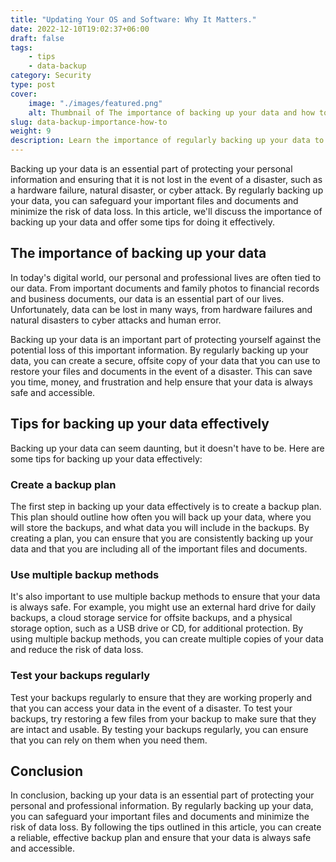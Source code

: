 ```yaml
---
title: "Updating Your OS and Software: Why It Matters."
date: 2022-12-10T19:02:37+06:00
draft: false
tags: 
    - tips
    - data-backup
category: Security
type: post
cover:
    image: "./images/featured.png"
    alt: Thumbnail of The importance of backing up your data and how to do it effectively
slug: data-backup-importance-how-to
weight: 9
description: Learn the importance of regularly backing up your data to protect against loss and ensure that your important information is safe and secure.
---
```


Backing up your data is an essential part of protecting your personal information and ensuring that it is not lost in the event of a disaster, such as a hardware failure, natural disaster, or cyber attack. By regularly backing up your data, you can safeguard your important files and documents and minimize the risk of data loss. In this article, we'll discuss the importance of backing up your data and offer some tips for doing it effectively.

## The importance of backing up your data

In today's digital world, our personal and professional lives are often tied to our data. From important documents and family photos to financial records and business documents, our data is an essential part of our lives. Unfortunately, data can be lost in many ways, from hardware failures and natural disasters to cyber attacks and human error.

Backing up your data is an important part of protecting yourself against the potential loss of this important information. By regularly backing up your data, you can create a secure, offsite copy of your data that you can use to restore your files and documents in the event of a disaster. This can save you time, money, and frustration and help ensure that your data is always safe and accessible.

## Tips for backing up your data effectively

Backing up your data can seem daunting, but it doesn't have to be. Here are some tips for backing up your data effectively:

### Create a backup plan

The first step in backing up your data effectively is to create a backup plan. This plan should outline how often you will back up your data, where you will store the backups, and what data you will include in the backups. By creating a plan, you can ensure that you are consistently backing up your data and that you are including all of the important files and documents.

### Use multiple backup methods

It's also important to use multiple backup methods to ensure that your data is always safe. For example, you might use an external hard drive for daily backups, a cloud storage service for offsite backups, and a physical storage option, such as a USB drive or CD, for additional protection. By using multiple backup methods, you can create multiple copies of your data and reduce the risk of data loss.

### Test your backups regularly

Test your backups regularly to ensure that they are working properly and that you can access your data in the event of a disaster. To test your backups, try restoring a few files from your backup to make sure that they are intact and usable. By testing your backups regularly, you can ensure that you can rely on them when you need them.

## Conclusion

In conclusion, backing up your data is an essential part of protecting your personal and professional information. By regularly backing up your data, you can safeguard your important files and documents and minimize the risk of data loss. By following the tips outlined in this article, you can create a reliable, effective backup plan and ensure that your data is always safe and accessible.